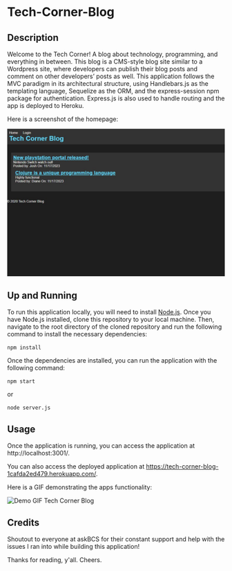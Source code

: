 # Tech-Corner-Blog

## Description

Welcome to the Tech Corner! A blog about technology, programming, and everything in between. This blog is a CMS-style blog site similar to a Wordpress site, where developers can publish their blog posts and comment on other developers’ posts as well. This application follows the MVC paradigm in its architectural structure, using Handlebars.js as the templating language, Sequelize as the ORM, and the express-session npm package for authentication. Express.js is also used to handle routing and the app is deployed to Heroku.

Here is a screenshot of the homepage:

![Screenshot of Tech Corner Blog](/assets/techcorner1.JPG)

## Up and Running 

To run this application locally, you will need to install [Node.js](https://nodejs.org/en/download/). Once you have Node.js installed, clone this repository to your local machine. Then, navigate to the root directory of the cloned repository and run the following command to install the necessary dependencies:

```
npm install
```
Once the dependencies are installed, you can run the application with the following command:

```
npm start
```
or 
```
node server.js
```
## Usage

Once the application is running, you can access the application at http://localhost:3001/. 

You can also access the deployed application at https://tech-corner-blog-1cafda2ed479.herokuapp.com/. 

Here is a GIF demonstrating the apps functionality:

![Demo GIF Tech Corner Blog](/assets/TechCornerDemo.gif)

## Credits

Shoutout to everyone at askBCS for their constant support and help with the issues I ran into while building this application! 

Thanks for reading, y'all. Cheers. 